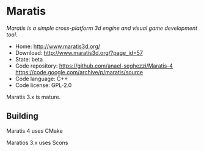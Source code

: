# Maratis

_Maratis is a simple cross-platform 3d engine and visual game development tool._

- Home: http://www.maratis3d.org/
- Download: http://www.maratis3d.org/?page_id=57
- State: beta
- Code repository: https://github.com/anael-seghezzi/Maratis-4 https://code.google.com/archive/p/maratis/source
- Code language: C++
- Code license: GPL-2.0

Maratis 3.x is mature.

## Building

Maratis 4 uses CMake

Maratios 3.x uses Scons

